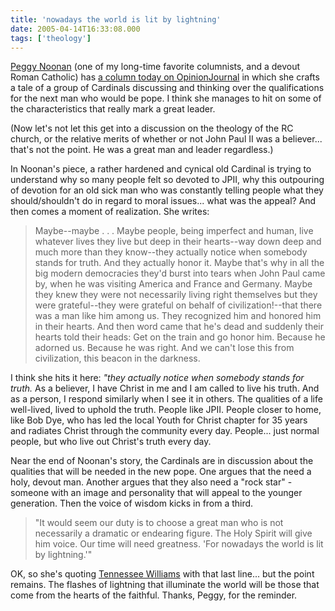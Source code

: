 ```yaml
---
title: 'nowadays the world is lit by lightning'
date: 2005-04-14T16:33:08.000
tags: ['theology']
---
```


[Peggy Noonan](http://www.opinionjournal.com/columnists/pnoonan/) (one of my long-time favorite columnists, and a devout Roman Catholic) has [a column today on OpinionJournal](http://www.opinionjournal.com/columnists/pnoonan/?id=110006553) in which she crafts a tale of a group of Cardinals discussing and thinking over the qualifications for the next man who would be pope. I think she manages to hit on some of the characteristics that really mark a great leader.

(Now let's not let this get into a discussion on the theology of the RC church, or the relative merits of whether or not John Paul II was a believer... that's not the point. He was a great man and leader regardless.)

In Noonan's piece, a rather hardened and cynical old Cardinal is trying to understand why so many people felt so devoted to JPII, why this outpouring of devotion for an old sick man who was constantly telling people what they should/shouldn't do in regard to moral issues... what was the appeal? And then comes a moment of realization. She writes:

> Maybe--maybe . . . Maybe people, being imperfect and human, live whatever lives they live but deep in their hearts--way down deep and much more than they know--they actually notice when somebody stands for truth. And they actually honor it. Maybe that's why in all the big modern democracies they'd burst into tears when John Paul came by, when he was visiting America and France and Germany. Maybe they knew they were not necessarily living right themselves but they were grateful--they were grateful on behalf of civilization!--that there was a man like him among us. They recognized him and honored him in their hearts. And then word came that he's dead and suddenly their hearts told their heads: Get on the train and go honor him. Because he adorned us. Because he was right. And we can't lose this from civilization, this beacon in the darkness.

I think she hits it here: _"they actually notice when somebody stands for truth._ As a believer, I have Christ in me and I am called to live his truth. And as a person, I respond similarly when I see it in others. The qualities of a life well-lived, lived to uphold the truth. People like JPII. People closer to home, like Bob Dye, who has led the local Youth for Christ chapter for 35 years and radiates Christ through the community every day. People... just normal people, but who live out Christ's truth every day.

Near the end of Noonan's story, the Cardinals are in discussion about the qualities that will be needed in the new pope. One argues that the need a holy, devout man. Another argues that they also need a "rock star" - someone with an image and personality that will appeal to the younger generation. Then the voice of wisdom kicks in from a third.

> "It would seem our duty is to choose a great man who is not necessarily a dramatic or endearing figure. The Holy Spirit will give him voice. Our time will need greatness. 'For nowadays the world is lit by lightning.'"

OK, so she's quoting [Tennessee Williams](http://www.bookrags.com/notes/gm/QUO.htm) with that last line... but the point remains. The flashes of lightning that illuminate the world will be those that come from the hearts of the faithful. Thanks, Peggy, for the reminder.
